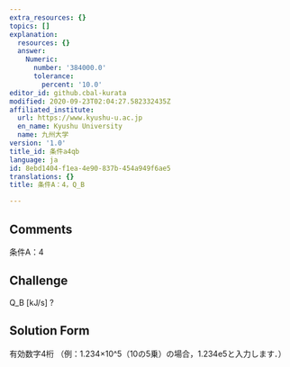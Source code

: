 ```yaml
---
extra_resources: {}
topics: []
explanation:
  resources: {}
  answer:
    Numeric:
      number: '384000.0'
      tolerance:
        percent: '10.0'
editor_id: github.cbal-kurata
modified: 2020-09-23T02:04:27.582332435Z
affiliated_institute:
  url: https://www.kyushu-u.ac.jp
  en_name: Kyushu University
  name: 九州大学
version: '1.0'
title_id: 条件a4qb
language: ja
id: 8ebd1404-f1ea-4e90-837b-454a949f6ae5
translations: {}
title: 条件A：4，Q_B

---
```


## Comments
条件A：4

## Challenge
Q_B [kJ/s] ?

## Solution Form
有効数字4桁
（例：1.234×10^5（10の5乗）の場合，1.234e5と入力します．）




